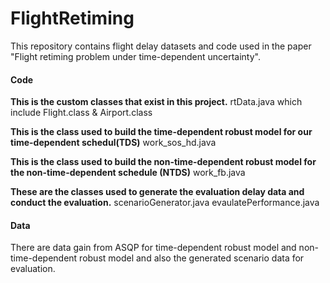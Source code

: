 # FlightRetiming
This repository contains flight delay datasets and code used in the paper "Flight retiming problem under time-dependent uncertainty".
#### Code
**This is the custom classes that exist in this project.**
rtData.java
which include Flight.class  & Airport.class

**This is the class used to build the time-dependent robust model for our time-dependent schedul(TDS)**
work_sos_hd.java

**This is the class used to build the non-time-dependent robust model for the non-time-dependent schedule (NTDS)**
work_fb.java

**These are the classes used to generate the evaluation delay data and conduct the evaluation.**
scenarioGenerator.java
evaulatePerformance.java

#### Data
There are data gain from ASQP for time-dependent robust model and non-time-dependent robust model and also the generated scenario data for evaluation.
